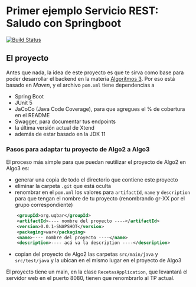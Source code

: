 # Primer ejemplo Servicio REST: Saludo con Springboot

[![Build Status](https://travis-ci.com/algo3-unsam/tp-recetas-2020-gr-XX.svg?branch=master)](https://travis-ci.com/algo3-unsam/tp-recetas-2020-gr-XX)

## El proyecto

Antes que nada, la idea de este proyecto es que te sirva como base para poder desarrollar el backend en la materia [Algoritmos 3](https://algo3.uqbar-project.org/). Por eso está basado en _Maven_, y el archivo `pom.xml` tiene dependencias a

- Spring Boot
- JUnit 5
- JaCoCo (Java Code Coverage), para que agregues el % de cobertura en el README
- Swagger, para documentar tus endpoints
- la última versión actual de Xtend
- además de estar basado en la JDK 11

### Pasos para adaptar tu proyecto de Algo2 a Algo3

El proceso más simple para que puedan reutilizar el proyecto de Algo2 en Algo3 es:

- generar una copia de todo el directorio que contiene este proyecto
- eliminar la carpeta `.git` que está oculta
- renombrar en el `pom.xml` los valores para `artifactId`, `name` y `description` para que tengan el nombre de tu proyecto (renombrando gr-XX por el grupo correspondiente)

```xml
	<groupId>org.uqbar</groupId>
	<artifactId>---- nombre del proyecto ----</artifactId>
	<version>0.0.1-SNAPSHOT</version>
	<packaging>war</packaging>
	<name>---- nombre del proyecto ----</name>
	<description>---- acá va la description ----</description>
```

- copian del proyecto de Algo2 las carpetas `src/main/java` y `src/test/java` y la ubican en el mismo lugar en el proyecto de Algo3

El proyecto tiene un main, en la clase `RecetasApplication`, que levantará el servidor web en el puerto 8080, tienen que renombrarlo al TP actual. 
